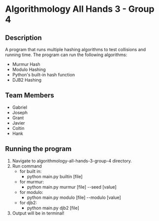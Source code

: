# Algorithmology All Hands 3 - Group 4

## Description

A program that runs multiple hashing algorithms to test collisions and running time.
The program can run the following algorithms:
- Murmur Hash
- Modulo Hashing
- Python's built-in hash function
- DJB2 Hashing

## Team Members

- Gabriel
- Joseph
- Grant
- Javier
- Coltin
- Hank

## Running the program

1. Navigate to algorithmology-all-hands-3-group-4 directory.
2. Run command
    - for built in: 
        - python main.py builtin [file] 
    - for murmur:
        - python main.py murmur [file] --seed [value]
    - for modulo:
        - python main.py modulo [file] --modulo [value]
    - for djb2:
        - python main.py djb2 [file] 
3. Output will be in terminal!
